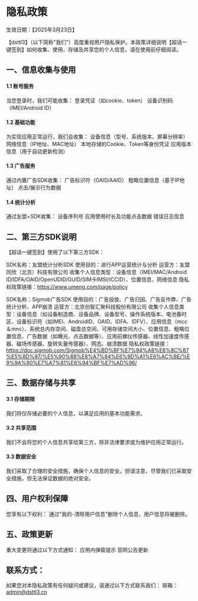 # 隐私政策

生效日期：【2025年3月23日】

【dsttl3】（以下简称"我们"）高度重视用户隐私保护。本政策详细说明【超话一键签到】如何收集、使用、存储及共享您的个人信息，请在使用前仔细阅读。

## 一、信息收集与使用

#### 1.1 账号服务

当您登录时，我们可能收集：
登录凭证（如cookie、token）
设备识别码（IMEI/Android ID）

#### 1.2 基础功能

为实现应用正常运行，我们会收集：
设备信息（型号、系统版本、屏幕分辨率）
网络信息（IP地址、MAC地址）
本地存储的Cookie、Token等身份凭证
应用版本信息（用于自动更新检测）

#### 1.3 广告服务

通过内置广告SDK收集：
广告标识符（OAID/AAID）
粗略位置信息（基于IP地址）
点击/展示行为数据

#### 1.4 统计分析

通过友盟+SDK收集：
设备序列号
应用使用时长及功能点击数据
错误日志信息

## 二、第三方SDK说明

【超话一键签到】使用了以下第三方SDK：

SDK名称：友盟统计分析SDK
使用目的：进行APP运营统计与分析
运营方：友盟同欣（北京）科技有限公司
收集个人信息类型：设备信息（IMEI/MAC/Android ID/IDFA/OAID/OpenUDID/GUID/SIM卡IMSI/ICCID）、位置信息、网络信息
隐私权政策链接：https://www.umeng.com/page/policy

SDK名称：Sigmob广告SDK
使用目的：广告投放、广告归因、广告反作弊、广告统计分析、APP崩溃
运营方：北京创智汇聚科技股份有限公司
收集个人信息类型：设备信息（如设备制造商、设备品牌、设备型号、操作系统版本、电池备时区、设备标识符（如IMEI、AndroidID、OAID、IDFA、IDFV）、应用信息（mcc＆mnc）、系统总内存空间、磁盘总空间、可用存储空间大小、位置信息、粗略位置信息、广告数据（如曝光、点击数据等）、应用前螺仪传感器、线性加速度传感器、磁场传感器、旋转矢量传感器）、网态、崩溃数据
隐私权政策链接：https://doc.sigmob.com/Sigmob%E4%BD%BF%E7%94%A8%E6%8C%87%E5%8D%97/%E5%90%88%E8%A7%84%E6%9D%A1%E6%AC%BE/%E9%9A%90%E7%A7%81%E6%94%BF%E7%AD%96/

## 三、数据存储与共享

#### 3.1 存储期限

我们将仅存储必要的个人信息，以满足应用的基本功能需求。

#### 3.2 共享范围

我们不会将您的个人信息共享给第三方，除非法律要求或为维护应用正常运行。

#### 3.3 数据安全

我们采取了合理的安全措施，确保个人信息的安全。但请注意，尽管我们已采取安全措施，但无法保证数据的绝对安全。


## 四、用户权利保障

您享有以下权利：
通过"我的-清除用户信息"删除个人信息，用户信息将被删除。

## 五、政策更新

重大变更将通过以下方式通知：
应用内弹窗提示
官网公告更新

## 联系方式：

如果您对本隐私政策有任何疑问或建议，请通过以下方式联系我们：
邮箱：admin@dsttl3.cn